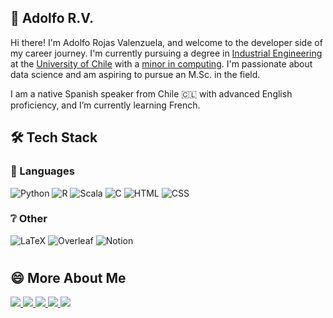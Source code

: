 ## :space_invader: Adolfo R.V.

Hi there! I'm Adolfo Rojas Valenzuela, and welcome to the developer side of my career journey. I'm currently pursuing a degree in [Industrial Engineering](https://ingenieria.uchile.cl/carreras/4973/ingenieria-civil-industrial) at the [University of Chile](https://www.uchile.cl/) with a [minor in computing](https://ingenieria.uchile.cl/escuela/pregrado/minor-en-computacion). I'm passionate about data science and am aspiring to pursue an M.Sc. in the field.

I am a native Spanish speaker from Chile 🇨🇱 with advanced English proficiency, and I’m currently learning French.

## 🛠 Tech Stack

### 🧰 Languages
![Python](https://img.shields.io/badge/python-3670A0?style=for-the-badge&logo=python&logoColor=ffdd54)
![R](https://img.shields.io/badge/r-%23276DC3.svg?style=for-the-badge&logo=r&logoColor=white)
![Scala](https://img.shields.io/badge/Scala-DC322F?style=for-the-badge&logo=scala&logoColor=white)
![C](https://img.shields.io/badge/c-%2300599C.svg?style=for-the-badge&logo=c&logoColor=white)
![HTML](https://img.shields.io/badge/HTML5-E34F26?style=for-the-badge&logo=html5&logoColor=white)
![CSS](https://img.shields.io/badge/CSS3-1572B6?style=for-the-badge&logo=css3&logoColor=white)

<!--
## 🤖 Data Science and Machine Learning Frameworks
![Matplotlib](https://img.shields.io/badge/Matplotlib-%23ffffff.svg?style=for-the-badge&logo=Matplotlib&logoColor=black)
![NumPy](https://img.shields.io/badge/numpy-%23013243.svg?style=for-the-badge&logo=numpy&logoColor=white)
![Pandas](https://img.shields.io/badge/pandas-%23150458.svg?style=for-the-badge&logo=pandas&logoColor=white)
![Plotly](https://img.shields.io/badge/Plotly-%233F4F75.svg?style=for-the-badge&logo=plotly&logoColor=white)
![PyTorch](https://img.shields.io/badge/PyTorch-EE4C2C?style=for-the-badge&logo=pytorch&logoColor=white)
![scikit-learn](https://img.shields.io/badge/scikit--learn-%23F7931E.svg?style=for-the-badge&logo=scikit-learn&logoColor=white)
![SciPy](https://img.shields.io/badge/SciPy-%230C55A5.svg?style=for-the-badge&logo=scipy&logoColor=%white)
-->

### ❔ Other
![LaTeX](https://img.shields.io/badge/latex-%23008080.svg?style=for-the-badge&logo=latex&logoColor=white)
![Overleaf](https://img.shields.io/badge/Overleaf-47A141?style=for-the-badge&logo=Overleaf&logoColor=white)
![Notion](https://img.shields.io/badge/Notion-000000?style=for-the-badge&logo=notion&logoColor=white)

#

## :smile: More About Me
<p align="left">
    <a href="https://www.linkedin.com/">
        <img src="https://img.shields.io/badge/LinkedIn-0077B5?style=for-the-badge&logo=linkedin&logoColor=white"/>
    </a>
    <a href="mailto:adolfo.rojas.v@ing.uchile.cl">
        <img src="https://img.shields.io/badge/Gmail-D14836?style=for-the-badge&logo=gmail&logoColor=white"/>
    </a>
    <a href="https://www.instagram.com/gauche_being/">
        <img src="https://img.shields.io/badge/Instagram-E4405F?style=for-the-badge&logo=instagram&logoColor=white"/>
    </a>
    <a href="https://AdolfoRV.github.io/AdolfoRV/cv/cv_english.pdf">
        <img src="https://img.shields.io/badge/🇬🇧 CV-581845?style=for-the-badge&logoColor=white"/>
    </a>
    <a href="https://AdolfoRV.github.io/AdolfoRV/cv/cv_espa%C3%B1ol.pdf">
        <img src="https://img.shields.io/badge/🇪🇸 CV-581845?style=for-the-badge&logoColor=white"/>
    </a>
</p>
